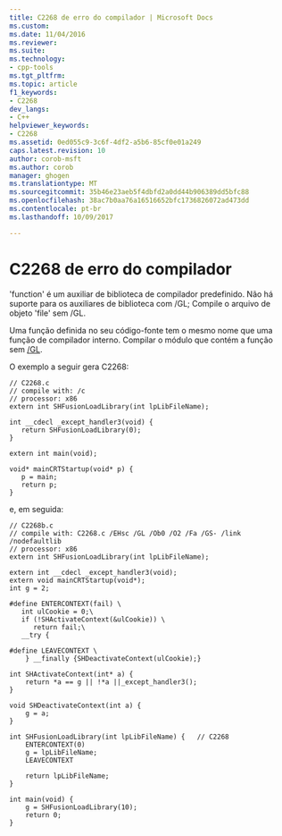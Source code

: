 ```yaml
---
title: C2268 de erro do compilador | Microsoft Docs
ms.custom: 
ms.date: 11/04/2016
ms.reviewer: 
ms.suite: 
ms.technology:
- cpp-tools
ms.tgt_pltfrm: 
ms.topic: article
f1_keywords:
- C2268
dev_langs:
- C++
helpviewer_keywords:
- C2268
ms.assetid: 0ed055c9-3c6f-4df2-a5b6-85cf0e01a249
caps.latest.revision: 10
author: corob-msft
ms.author: corob
manager: ghogen
ms.translationtype: MT
ms.sourcegitcommit: 35b46e23aeb5f4dbfd2a0dd44b906389dd5bfc88
ms.openlocfilehash: 38ac7b0aa76a16516652bfc1736826072ad473dd
ms.contentlocale: pt-br
ms.lasthandoff: 10/09/2017

---
```

# <a name="compiler-error-c2268"></a>C2268 de erro do compilador
'function' é um auxiliar de biblioteca de compilador predefinido. Não há suporte para os auxiliares de biblioteca com /GL; Compile o arquivo de objeto 'file' sem /GL.  
  
 Uma função definida no seu código-fonte tem o mesmo nome que uma função de compilador interno. Compilar o módulo que contém a função sem [/GL](../../build/reference/gl-whole-program-optimization.md).  
  
 O exemplo a seguir gera C2268:  
  
```  
// C2268.c  
// compile with: /c  
// processor: x86  
extern int SHFusionLoadLibrary(int lpLibFileName);  
  
int __cdecl _except_handler3(void) {  
   return SHFusionLoadLibrary(0);  
}  
  
extern int main(void);  
  
void* mainCRTStartup(void* p) {  
   p = main;  
   return p;  
}  
```  
  
 e, em seguida:  
  
```  
// C2268b.c  
// compile with: C2268.c /EHsc /GL /Ob0 /O2 /Fa /GS- /link /nodefaultlib  
// processor: x86  
extern int SHFusionLoadLibrary(int lpLibFileName);  
  
extern int __cdecl _except_handler3(void);  
extern void mainCRTStartup(void*);  
int g = 2;  
  
#define ENTERCONTEXT(fail) \  
   int ulCookie = 0;\  
   if (!SHActivateContext(&ulCookie)) \  
      return fail;\  
   __try {  
  
#define LEAVECONTEXT \  
    } __finally {SHDeactivateContext(ulCookie);}  
  
int SHActivateContext(int* a) {  
    return *a == g || !*a ||_except_handler3();  
}  
  
void SHDeactivateContext(int a) {  
    g = a;  
}  
  
int SHFusionLoadLibrary(int lpLibFileName) {   // C2268  
    ENTERCONTEXT(0)  
    g = lpLibFileName;  
    LEAVECONTEXT  
  
    return lpLibFileName;  
}  
  
int main(void) {  
    g = SHFusionLoadLibrary(10);  
    return 0;  
}  
```
